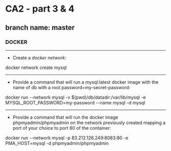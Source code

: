 # CA2 - part 3 & 4
## branch name: master
### DOCKER
***
* Create a *docker network*:

docker network create mysql

---

* Provide a command that will run a mysql:latest docker image with the name of db with a root password=my-secret-password:

docker run --network mysql -v $(pwd)/db/datadir:/var/lib/mysql -e MYSQL_ROOT_PASSWORD=my-password --name mysql -d mysql

---

* Provide a command that will run the docker image phpmyadmin/phpmyadmin on the network previously created mapping a port of your choice to port 80 of the container:

docker run --network mysql -p 83.212.126.249:8083:80 -e PMA_HOST=mysql -d phpmyadmin/phpmyadmin